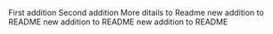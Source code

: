 First addition
Second addition
More ditails to Readme
new addition to README
new addition to README
new addition to README
